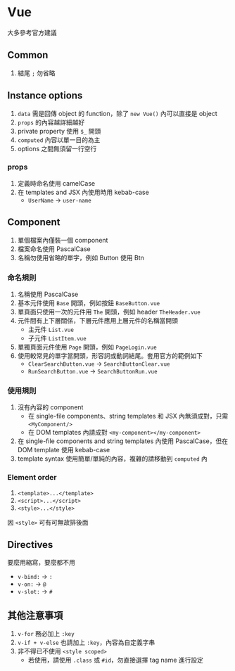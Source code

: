 # Vue

大多參考官方建議

## Common

1. 結尾 `;` 勿省略

## Instance options

1. `data` 需是回傳 object 的 function，除了 `new Vue()` 內可以直接是 object
1. `props` 的內容越詳細越好
1. private property 使用 `$_` 開頭
1. `computed` 內容以單一目的為主
1. options 之間無須留一行空行

### props

1. 定義時命名使用 camelCase
1. 在 templates and JSX 內使用時用 kebab-case
    - `UserName` -> `user-name`

## Component

1. 單個檔案內僅裝一個 component
1. 檔案命名使用 PascalCase
1. 名稱勿使用省略的單字，例如 Button 使用 Btn

### 命名規則

1. 名稱使用 PascalCase
1. 基本元件使用 `Base` 開頭，例如按鈕 `BaseButton.vue`
1. 單頁面只使用一次的元件用 `The` 開頭，例如 header `TheHeader.vue`
1. 元件間有上下層關係，下層元件應用上層元件的名稱當開頭
    - 主元件 `List.vue`
    - 子元件 `ListItem.vue`
1. 單獨頁面元件使用 `Page` 開頭，例如 `PageLogin.vue`
1. 使用較常見的單字當開頭，形容詞或動詞結尾。套用官方的範例如下
    - `ClearSearchButton.vue` -> `SearchButtonClear.vue`
    - `RunSearchButton.vue` -> `SearchButtonRun.vue`

### 使用規則

1. 沒有內容的 component
    - 在 single-file components、string templates 和 JSX 內無須成對，只需 `<MyComponent/>`
    - 在 DOM templates 內請成對 `<my-component></my-component>`
1. 在 single-file components and string templates 內使用 PascalCase，但在 DOM template 使用 kebab-case
1. template syntax 使用簡單/單純的內容，複雜的請移動到 `computed` 內

### Element order

1. `<template>...</template>`
1. `<script>...</script>`
1. `<style>...</style>`

因 `<style>` 可有可無故排後面

## Directives

要麼用縮寫，要麼都不用

- `v-bind:` -> `:`
- `v-on:` -> `@`
- `v-slot:` -> `#`

## 其他注意事項

1. `v-for` 務必加上 `:key`
1. `v-if + v-else` 也請加上 `:key`，內容為自定義字串
1. 非不得已不使用 `<style scoped>`
    - 若使用，請使用 `.class` 或 `#id`，勿直接選擇 tag name 進行設定
